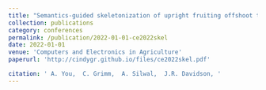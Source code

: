 ```yaml
---
title: "Semantics-guided skeletonization of upright fruiting offshoot trees for robotic pruning"
collection: publications
category: conferences
permalink: /publication/2022-01-01-ce2022skel
date: 2022-01-01
venue: 'Computers and Electronics in Agriculture'
paperurl: 'http://cindygr.github.io/files/ce2022skel.pdf'

citation: ' A. You,  C. Grimm,  A. Silwal,  J.R. Davidson, '
---
```


